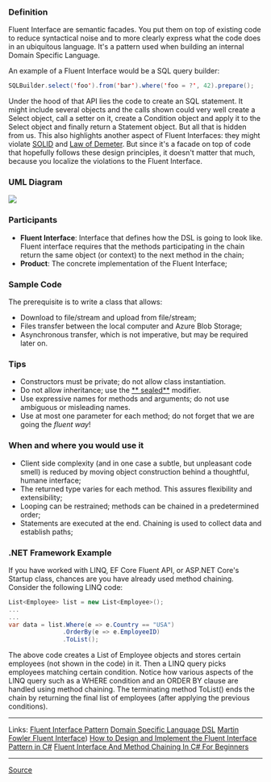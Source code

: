### Definition

Fluent Interface are semantic facades. You put them on top of existing code to reduce syntactical noise and to more
clearly express what the code does in an ubiquitous language. It's a pattern used when building an internal Domain
Specific Language.

An example of a Fluent Interface would be a SQL query builder:

```java
SQLBuilder.select('foo').from('bar').where('foo = ?', 42).prepare();
```

Under the hood of that API lies the code to create an SQL statement. It might include several objects and the calls
shown could very well create a Select object, call a setter on it, create a Condition object and apply it to the Select
object and finally return a Statement object. But all that is hidden from us. This also highlights another aspect of
Fluent Interfaces: they might violate [SOLID](http://en.wikipedia.org/wiki/SOLID_%28object-oriented_design%29)
and [Law of Demeter](http://en.wikipedia.org/wiki/Law_of_Demeter). But since it's a facade on top of code that hopefully
follows these design principles, it doesn't matter that much, because you localize the violations to the Fluent
Interface.

### UML Diagram

![](https://d2z1ksq6nul58p.cloudfront.net/sites/default/files/styles/full/public/images/blog/Design%20and%20implement%20Fluent%20Interface%20pattern%20in%20C%23%20-%20Dimitrie%20Tataru%20-%20ASSIST%20Software.jpg?itok=8a-mz48v)

### Participants

- **Fluent Interface**: Interface that defines how the DSL is going to look like. Fluent interface requires that the
  methods participating in the chain return the same object (or context) to the next method in the chain;
- **Product**: The concrete implementation of the Fluent Interface;

### Sample Code

The prerequisite is to write a class that allows:

- Download to file/stream and upload from file/stream;
- Files transfer between the local computer and Azure Blob Storage;
- Asynchronous transfer, which is not imperative, but may be required later on.

### Tips

- Constructors must be private; do not allow class instantiation.
- Do not allow inheritance; use the [**
  sealed**](https://docs.microsoft.com/en-us/dotnet/csharp/language-reference/keywords/sealed) modifier.
- Use expressive names for methods and arguments; do not use ambiguous or misleading names.
- Use at most one parameter for each method; do not forget that we are going the _fluent way_!

### When and where you would use it

- Client side complexity (and in one case a subtle, but unpleasant code smell) is reduced by moving object construction
  behind a thoughtful, humane interface;
- The returned type varies for each method. This assures flexibility and extensibility;
- Looping can be restrained; methods can be chained in a predetermined order;
- Statements are executed at the end. Chaining is used to collect data and establish paths;

### .NET Framework Example

If you have worked with LINQ, EF Core Fluent API, or ASP.NET Core's Startup class, chances are you have already used
method chaining. Consider the following LINQ code:

```cs
List<Employee> list = new List<Employee>();
...
...
var data = list.Where(e => e.Country == "USA")
               .OrderBy(e => e.EmployeeID)
               .ToList();

```

The above code creates a List of Employee objects and stores certain employees (not shown in the code) in it. Then a
LINQ query picks employees matching certain condition. Notice how various aspects of the LINQ query such as a WHERE
condition and an ORDER BY clause are handled using method chaining. The terminating method ToList() ends the chain by
returning the final list of employees (after applying the previous conditions).

---
Links:
[Fluent Interface Pattern](https://www.codeproject.com/Articles/5326456/Fluent-Interface-Pattern-in-Csharp-With-Inheritanc)
[Domain Specific Language DSL](https://www.jetbrains.com/mps/concepts/domain-specific-languages/)
[Martin Fowler Fluent Interface](https://martinfowler.com/bliki/FluentInterface.html))
[How to Design and Implement the Fluent Interface Pattern in C#](https://assist-software.net/blog/how-design-and-implement-fluent-interface-pattern-c)
[Fluent Interface And Method Chaining In C# For Beginners](http://www.binaryintellect.net/articles/41e7744a-e2ca-49b9-bd36-76e81d0277ae.aspx)

---
[Source](https://github.com/edward-teixeira/design-patterns/tree/master/src/FluentInterfacePattern)
